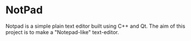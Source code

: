 # NotPad
Notpad is a simple plain text editor built using C++ and Qt.
The aim of this project is to make a "Notepad-like" text-editor. 

